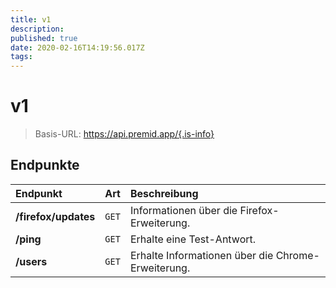 ```yaml
---
title: v1
description: 
published: true
date: 2020-02-16T14:19:56.017Z
tags: 
---
```


# v1

> Basis-URL: https://api.premid.app/{.is-info}


## Endpunkte

<table>
  <thead>
    <tr>
      <th style="text-align:left">Endpunkt</th>
      <th style="text-align:left">Art</th>
      <th style="text-align:left">Beschreibung</th>
    </tr>
  </thead>
  <tbody>
    <tr>
      <td style="text-align:left"><b>/firefox/updates</b>
      </td>
      <td style="text-align:left"><code>GET</code></td>
      <td style="text-align:left">Informationen über die Firefox-Erweiterung.</td>
    </tr>
    <tr>
      <td style="text-align:left"><b>/ping</b>
      </td>
      <td style="text-align:left"><code>GET</code></td>
      <td style="text-align:left">Erhalte eine Test-Antwort.</td>
    </tr>
    <tr>
      <td style="text-align:left"><b>/users</b>
      </td>
      <td style="text-align:left"><code>GET</code></td>
      <td style="text-align:left">Erhalte Informationen über die Chrome-Erweiterung.</td>
    </tr>
  </tbody>
</table>

